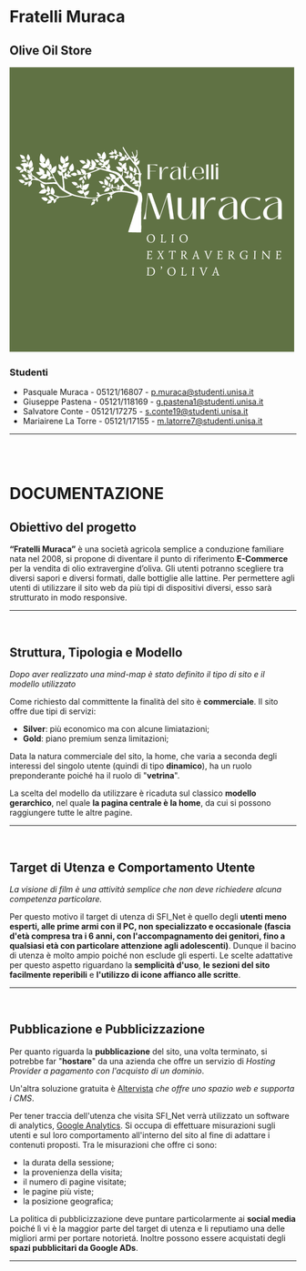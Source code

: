
# Fratelli Muraca
## Olive Oil Store

<img src="https://github.com/Pasqualecoder/FratelliMuraca/blob/main/miscellaneous/logo.png" width="500px">

### Studenti 
  - Pasquale Muraca - 05121/16807 - p.muraca@studenti.unisa.it
  - Giuseppe Pastena - 05121/118169 - g.pastena1@studenti.unisa.it
  - Salvatore Conte - 05121/17275 - s.conte19@studenti.unisa.it
  - Mariairene La Torre - 05121/17155 - m.latorre7@studenti.unisa.it
---

<br><br>

# DOCUMENTAZIONE

## Obiettivo del progetto
**“Fratelli Muraca”** è una società agricola semplice a conduzione
familiare nata nel 2008, si propone di diventare il punto di riferimento
**E-Commerce** per la vendita di olio extravergine d’oliva. Gli utenti
potranno scegliere tra diversi sapori e diversi formati, dalle bottiglie
alle lattine. Per permettere agli utenti di utilizzare il sito web da più tipi
di dispositivi diversi, esso sarà strutturato in modo responsive.

---
<br>

## Struttura, Tipologia e Modello
_Dopo aver realizzato una mind-map è stato definito il tipo di sito e il modello utilizzato_

Come richiesto dal committente la finalità del sito è **commerciale**. Il sito offre due tipi di servizi:
- **Silver**: più economico ma con alcune limiatazioni;
- **Gold**: piano premium senza limitazioni; 

Data la natura commerciale del sito, la home, che varia a seconda degli interessi del singolo utente (quindi di tipo **dinamico**), ha un ruolo preponderante poiché ha il ruolo di "**vetrina**".

La scelta del modello da utilizzare è ricaduta sul classico **modello gerarchico**, nel quale **la pagina centrale è la home**, da cui si possono raggiungere tutte le altre pagine.

---
<br>

## Target di Utenza e Comportamento Utente
*La visione di film è una attività semplice che non deve richiedere alcuna competenza particolare.*

Per questo motivo il target di utenza di SFI_Net è quello degli **utenti meno esperti, alle prime armi con il PC, non specializzato e occasionale (fascia d'età compresa tra i 6 anni, con l'accompagnamento dei genitori, fino a qualsiasi età con particolare attenzione agli adolescenti)**. Dunque il bacino di utenza è molto ampio poiché non esclude gli esperti. Le scelte adattative per questo aspetto riguardano la **semplicità d'uso**, **le sezioni del sito facilmente reperibili** e **l'utilizzo di icone affianco alle scritte**.

---
<br>

## Pubblicazione e Pubblicizzazione

Per quanto riguarda la **pubblicazione** del sito, una volta terminato, si potrebbe far "**hostare**" da una azienda che offre un servizio di *Hosting Provider a pagamento con l'acquisto di un dominio*.

Un'altra soluzione gratuita è [Altervista](https://it.altervista.org/) *che offre uno spazio web e supporta i CMS*.

Per tener traccia dell'utenza che visita SFI_Net verrà utilizzato un software di analytics, [Google Analytics](analytics.google.com). Si occupa di effettuare misurazioni sugli utenti e sul loro comportamento all'interno del sito al fine di adattare i contenuti proposti.
Tra le misurazioni che offre ci sono:
- la durata della sessione;
- la provenienza della visita;
- il numero di pagine visitate;
- le pagine più viste;
- la posizione geografica;


La politica di pubblicizzazione deve puntare particolarmente ai **social media** poiché lì vi è la maggior parte del target di utenza e li reputiamo una delle migliori armi per portare notorietá. Inoltre possono essere acquistati degli **spazi pubblicitari da Google ADs**.

---
